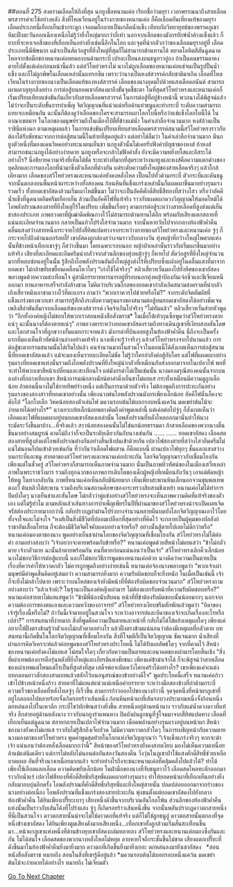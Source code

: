 ##ตอนที่ 275 สงครามเลือดให้ถึงที่สุด
นกยูงชื่อหนานเค่อ เรียกชื่อว่ามยุรา เวลาพรรณนาถึงสายเลือดพรสวรรค์จะใช้อย่างหลัง
สิ่งที่ไหลเวียนอยู่ในร่างกายของหนานเค่อ ก็คือเลือดอันเที่ยงแท้ของมยุรา เลือดประเภทนี้เยือกเย็นเข้ากระดูก เจอลมก็กลายเป็นเกล็ดน้ำแข็ง เทียบกับวิทยายุทธ์ของพรรคภูเขาหิมะฝั่งตะวันออกเฉียงเหนือไม่รู้ว่ายิ่งใหญ่มากกว่ากี่เท่า นอกจากเลือดของมังกรยักษ์น้ำค้างแข็งแล้ว ก็ยากที่จะหาเจอสิ่งของที่เยือกเย็นอย่างยิ่งเช่นนี้อีกในโลก และจุดที่น่ากลัวกว่าของเลือดมยุราอยู่ที่ เลือดประเภทนี้มีพิษมาก แม้จะเป็นสัตว์อสูรที่ยิ่งใหญ่ที่สุดก็ไม่สามารถต้านทานได้
หยาดโลหิตสีสันฉูดฉาดไหลจากข้อมือของหนานเค่อหยดลงบนด้ามกระบี่ เปรอะเปื้อนลงบนธนูยาวอู๋ถง ถ้าเป็นคนธรรมดาคงตายไปตั้งแต่เค่อก่อนหน้านี้แล้ว
แต่สวีโหย่วหรงไม่ นางไม่ถูกเลือดของหนานเค่อแช่จนเป็นรูปปั้นน้ำแข็ง และก็ไม่ถูกพิษในเลือดเหล่านั้นแทรกซึม เพราะว่านางเป็นหงส์สวรรค์กลับชาติมาเกิด เลือดที่ไหลเวียนในร่างกายของนางเป็นเลือดแท้ของหงส์สวรรค์ เลือดของนางอุดมไปด้วยแสงเดือดอนันต์ สามารถเผาผลาญทุกสิ่งอย่าง
การต่อสู้บนยอดเขาอัสดงมาถึงขั้นจุดชี้ชะตา ในที่สุดสวีโหย่วหรงและหนานเค่อก็เริ่มเปรียบเทียบแข่งขันกันเกี่ยวกับสายเลือดพรสวรรค์ ในการต่อสู้ที่อยู่ข้างหน้านี้ พวกนางได้พิสูจน์แล้ว ไม่ว่าจะเป็นระดับขั้นการบำเพ็ญ จิตวิญญาณที่แน่วแน่หรือด้านท่าธนูและท่ากระบี่ ระดับความสามารถแทบจะเหมือนกัน ฉะนั้นก็ต้องดูว่าเลือดของใครจะสามารถเผาโลกใบนี้หรือว่าแช่แข็งโลกใบนี้ได้
ในอาณาเขตมาร ในโลกของมนุษย์รวมถึงในเมืองไป๋ตี้ที่ข้างแม่น้ำ ในคำเล่าลือจำนวนมาก หงส์ล้วนเป็นราชินีแห่งนก ตามเหตุผลแล้ว ในการแข่งขันเปรียบเทียบสายเลือดพรสวรรค์สนามนี้สวีโหย่วหรงราวกับต้องได้รับชัยชนะจากการต่อสู้สนามนี้ในท้ายที่สุดอยู่แล้ว แต่อย่าได้ลืมว่า ในคำเล่าลือจำนวนมาก มีนกยูงตัวหนึ่งที่มองแดนวิหคอย่างทะนงตนเย็นชา นกยูงตัวนั้นไม่เคยรับฟังคำบัญชาของหงส์
ถ้าหงส์สามารถชนะนกยูงได้อย่างง่ายดาย นกยูงหรือจะกล้าไม่ฟังคำสั่ง ยังจะมีความหยิ่งยโสและอิสระได้อย่างไร? นี่อธิบายความจริงที่เห็นได้ชัด ระยะห่างที่มากที่สุดระหว่างนกยูงและหงส์คือความแตกต่างของบุคลิกและการมองโลกที่นำมาซึ่งตัวเลือกที่ต่างกัน แต่ระดับความยิ่งใหญ่ของสายเลือดจริงๆ แล้วใกล้เคียงมาก
เลือดของสวีโหย่วหรงและหนานเค่อยังคงหลั่งไหล เปื้อนไปทั่วด้ามกระบี่ ตัวกระบี่และคันธนู จากนั้นตกลงบนพื้นหน้าผาระหว่างทั้งสองคน ก้อนหินที่แข็งแกร่งเหล่านั้นก็แผดเผาขึ้นมาอย่างรุนแรงรวดเร็ว
ทั้งยอดเขาอัสดงล้วนเริ่มเผาไหม้ขึ้นมา ไม่ว่าจะเป็นอัคคีศักดิ์สิทธิ์สีทองที่สว่างไสว หรือว่าอัคคีน้ำแข็งที่ฉูดฉาดอึมครึมเยือกเย็น ล้วนเป็นอัคคีไฟที่แท้จริง ราวกับแผดเผาดวงวิญญาณให้มอดไหม้ได้
ไอพลังปราณสองสายที่ยิ่งใหญ่ไร้ใดเปรียบ เพิ่มขึ้นเรื่อยๆ ตามการต่อสู้ระหว่างสายเลือดที่สูงส่งแต่เย็นชาสองประเภท ภาพลวงตาที่ผู้เฒ่าดีดพิณกางไว้ไม่สามารถต้านทานได้อีก พร้อมกับเสียงแตกสลายที่แน่นละเอียดจำนวนมาก กลายเป็นแก้วโปร่งใสจำนวนมาก จากนั้นหายวับไปจากกลางท้องฟ้าค่ำคืน
คลื่นแสงสว่างสายหนึ่งกระจายไปยังสี่ทิศแปดทางจากระหว่างกายของสวีโหย่วหรงและหนานเค่อ จู่ๆ ก็กระจายไปถึงด้านนอกร้อยลี้! เขาอัสดงถูกส่องสว่างจนราวกับกลางวัน ทุ่งหญ้าที่กว้างใหญ่ไพศาลแห่งนั้นที่ข้างหน้าเทือกเขาจู่ๆ ก็สว่างขึ้นมา โดยเฉพาะรอบนอก หญ้าป่าเหล่านั้นราวกับเริ่มเผาขึ้นมาอย่างแท้จริง เสียงที่ละเอียดและอึมครึมน่ากลัวจากส่วนลึกของทุ่งหญ้าจู่ๆ ก็หายไป สัตว์อสูรที่ยิ่งใหญ่จำนวนมากที่หลบซ่อนอยู่ในนั้น รู้สึกถึงไอพลังปราณอันยิ่งใหญ่สูงส่งไร้ที่เปรียบซึ่งแฝงอยู่ในคลื่นแสงที่มาจากยอดเขา ไม่กล้าขยับเขยื้อนเคลื่อนไหวใดๆ
“เก่งใช้ได้จริงๆ” หลิวเสี่ยวหวั่นมองไปยังทิศของเขาอัสดงพลางพูดด้วยความสะเทือนใจ
คู่สามีภรรยาทหารมารอยู่ที่รอบนอกทุ่งหญ้าป้องกันเจ๋อซิ่วและชีเจียนหนีออกมา ทานอาหารเสร็จกำลังล้างชาม ไม่คิดว่าบริเวณไกลของยอดเขากำลังเกิดสนามสงครามที่น่ากลัว
เถิงเสี่ยวหมิงเอาชามวางไว้ที่ตะแกรง ถามว่า “พวกเราควรไปช่วยหรือไม่?”
จากระดับจิตสัมผัสที่แข็งแกร่งของพวกเขา สามารถรู้สึกถึงระดับความรุนแรงของสนามต่อสู้บนยอดเขาอัสดงได้อย่างชัดเจน เพลิงสีอำพันที่มาจากเลือดแท้ของหงส์สวรรค์ เจิดจ้าเกินไปจริงๆ
“ไม่ทันแล้ว” หลิวเสี่ยวหวั่นส่ายหัวพูดว่า “อีกทั้งองค์หญิงไม่ชอบให้พวกเราสอนหนังสือสังฆราช* ในเมื่อใต้เท้ากุนซือพูดว่าสวีโหย่วหรงตายแน่ๆ ฉะนั้นนางก็ต้องตายแน่ๆ”
ภาพลวงตาระหว่างยอดเขาอัสดงรวมถึงทางเดินภูเขาที่เงียบสงบสันโดษและโลกสวนโจวที่ถูกขวางกั้นแตกกระจายแล้ว มังกรดำที่บินลอยสูงในท้องฟ้าค่ำคืน นี่ถึงจะเป็นครั้งแรกที่มองเห็นทิวทัศน์ด้านล่างอย่างแท้จริง นางเพิ่งจะรู้ว่าจริงๆ แล้วสวีโหย่วหรงจากไปนานแล้ว การต่อสู้ชะตากรรมสนามนั้นได้เริ่มไปแล้ว
คนจำนวนมากในสวนโจวในตอนนี้ได้สังเกตเห็นการต่อสู้สนามนี้ที่ยอดเขาอัสดงแล้ว แม้จะมองเห็นรายละเอียดไม่ชัด ไม่รู้ว่าใครกำลังต่อสู้กับใคร แต่ไฟที่แผดเผาอย่างรุนแรงที่ยอดเขาแห่งนั้นรวมถึงไอพลังปราณที่ยิ่งใหญ่น่ากลัวที่เหมือนกับส่งออกมาจากในเปลวไฟ พอที่จะทำให้พวกเขาสีหน้าเปลี่ยนและสะเทือนใจ
แต่มังกรดำไม่เป็นเช่นนั้น นางมองดรุณีสองคนนั้นจากบนลงล่างที่กลางเทือกเขา สีหน้าอารมณ์กลางนัยน์ตาดำดิ่งเย็นชาไม่แยแส กระทั่งเหมือนมีความดูถูกเล็กน้อย ถ้าตอนนี้นางไม่ใช่กายทิพย์ร่างหนึ่ง แต่เป็นการมาด้วยตัวจริง ไม่ต้องพูดถึงการปะทะกันอย่างรุนแรงของสองสาวที่ยอดเขาอย่างนั้น เพียงนางพ่นไอพลังปราณมังกรเพียงเล็กน้อย อัคคีไฟนั่นก็คงจะดับไป
“โลกใบเล็ก วิหคน้อยสองตัวเล่นไฟ มดวนรอบต้นไม้บอกรอบหนึ่งแคว้น มดเขย่าต้นไม้จะง่ายดายได้อย่างไร*”
นางเยาะเย้ยเล็กน้อยพลางคิดถึงคำพูดเหล่านี้ แต่เค่อต่อไปจู่ๆ ก็สังเกตเห็นว่า เลือดและไฟที่แผดเผาอยู่บนยอดเขาอัสดงเหล่านั้น ไอพลังปราณที่หลั่งไหลออกมานั่นทำให้นางระมัดระวังขึ้นมาบ้าง...ที่จริงแล้ว สาวน้อยสองคนนั้นไม่ใช่นกน้อยธรรมดา ถ้าสายเลือดของพวกนางตื่นขึ้นมาอย่างสมบูรณ์ คาดไม่ถึงว่าก็จะเป็นระดับเดียวกันกับนางเช่นกัน
......
......
ยอดเขาอัสดง เลือดสดสองสายที่สูงส่งแต่ไอพลังปราณต่างกันอย่างสิ้นเชิงปนเข้าด้วยกัน เปลวไฟสองสายที่สว่างไสวอึมครึมไม่แน่ไม่นอนก็ปนเข้าด้วยเช่นกัน ที่ว่ากันว่าเลือดไฟผสาน ก็คือแบบนี้ ผ่านเปลวไฟทุกๆ ชั้นและแสงสว่างบนกระบี่และธนู สายตาของสวีโหย่วหรงและหนานเค่อปะทะกัน โลกจิตวิญญาณราวกับเชื่อมโยงกัน
เพียงแต่ในชั่วครู่ สวีโหย่วหรงก็สามารถเห็นภาพจำนวนมาก นั่นเป็นภาพทิวทัศน์ของในเมืองเสวี่ยเหล่า ภาพในพระราชวังมาร รวมถึงทุกฉากของภาพการเติบโตของเด็กผู้หญิงที่เหมือนกับวันๆ เอาแต่ตัดหญ้าให้หมู
ในทางกลับกัน ภาพที่หนานเค่อเห็นกลับมีน้อยมาก เห็นเพียงสะพานหินเล็กนอกจวนขุนพลเทพตงอวี้ ต้นหลิวใต้สะพาน รวมถึงบริเวณสถานศึกษาของกระทรวงสิบสามชิงเหย้า
หนานเค่อไม่ได้ทำการปิดบังใดๆ นางเย็นชาและสันโดษ ไม่กลัวว่าคู่แข่งอย่างสวีโหย่วหรงจะเห็นภาพความคิดที่แท้จริงของตัวเอง แต่ไม่รู้ทำไม ตามหลักแล้วเส้นทางการบำเพ็ญเพียรในปีที่ผ่านมาของสวีโหย่วหรงน่าจะเปิดเผยเจิดจรัสส่องประกายมากกว่านี้ กลับปรากฏผ่าม่านโปร่งบางจำนวนหลายผืนบดบังโลกจิตวิญญาณเอาไว้โดยทั้งจงใจและไม่จงใจ
“หงส์เป็นสิ่งมีชีวิตที่ปลอมเปลือกที่สุดอย่างที่คิดไว้ จะกลายเป็นผู้คุมของบัลลังก์ราชาอันเสื่อมโทรม ก็จะต้องมีชีวิตจิตใจคับแคบอย่างเจ้าหรือ? อย่างนั้นสู้ตายไปเลยไม่ดีกว่าหรือ”
หนานเค่อมองตาของนาง พูดอย่างเย็นชาผ่านโลกของจิตวิญญาณที่เชื่อมโยงกัน
สวีโหย่วหรงไม่ได้ต่อคำ ถามอย่างสงบว่า “เจ้าอยากจะตายพร้อมกับข้าหรือ?”
หนานเค่อพูดด้วยสีหน้าไม่แยแสว่า “ข้าไม่กลัวตาย เจ้ากลัวตาย ฉะนั้นถ้าตายพร้อมกัน คนที่ตายก่อนแน่นอนว่าเป็นเจ้า”
สวีโหย่วหรงเลิกคิ้วเล็กน้อย นางไม่ชอบวิธีการต่อสู้แบบนี้ และก็ไม่ชอบวิธีการพูดของหนานเค่อด้วย นางคิดว่าความเป็นตายเป็นเรื่องที่ควรค่าให้หวาดกลัว ไม่ควรถูกพูดถึงอย่างง่ายเช่นนี้
หนานเค่อจ้องนางพลางพูดว่า “พวกเจ้าเผ่ามนุษย์มีคำพูดสิ้นคิดอยู่เสมอว่า ความสามารถยิ่งมาก ความรับผิดชอบก็จะยิ่งหนัก ในเมื่อเป็นเช่นนี้ เจ้าก็จะยิ่งไม่กล้าไปตาย เพราะว่าบนไหล่ของเจ้ายังมีหน้าที่ที่ต้องรับผิดชอบจำนวนมาก”
สวีโหย่วหรงถามอย่างสงบว่า “แล้วเจ้าล่ะ? ในฐานะเป็นองค์หญิงเผ่ามาร ไม่ต้องแบกรับหน้าที่ความรับผิดชอบหรือ?”
หนานเค่อสายตาไม่แยแสพูดว่า “ข้ามีพี่น้องนับสิบคน หน้าที่ที่ข้าต้องรับผิดชอบนั้นน้อยมากๆ นอกจากความต้องการของตนเองและความหวังของอาจารย์”
สวีโหย่วหรงเงียบขรึมสักพักแล้วพูดว่า “บิดาของเจ้ารู้เรื่องนี้หรือไม่? ถ้าวันนี้เจ้าตายอยู่ในสวนโจว ระหว่างอาจารย์และบิดาของเจ้าจะเกิดเรื่องอะไรหรือเปล่า?”
การสนทนาที่ง่ายมาก สิ่งที่พูดคือความเป็นตายและหน้าที่ กลับไม่ได้โต้แย้งเหตุผลใดๆ เพียงแค่อยากให้ฝั่งตรงข้ามรู้ว่าตัวเองไม่กลัวตายอย่างไร แล้วฝั่งตรงข้ามแน่นอนว่าต้องมีเหตุผลที่กลัวตาย
บทสนทนานี้เกิดขึ้นในโลกจิตวิญญาณที่เชื่อมโยงกัน สิ่งที่โจมตีก็เป็นจิตวิญญาณ
ชัดเจนมาก น้ำเสียงที่ผ่านการคิดวิเคราะห์แล้วค่อยพูดของสวีโหย่วหรงประโยคนี้ ไม่ได้รับผลลัพธ์ใดๆ จากที่คาดไว้ สีหน้าของหนานเค่อยังคงไม่แยแส ไม่สนใจใดๆ เกี่ยวกับความเป็นตายและอนาคตของเผ่ามารโดยสิ้นเชิง
“สิ่งที่เผ่าเทพต้องการคือรุ่นหลังที่ยิ่งใหญ่และเกียรติแห่งชัยชนะ เพียงแค่ข้าฆ่าเจ้าได้ ก็จะพิสูจน์ว่าสายเลือดของเผ่าเทพแต่ไหนแต่ไรเป็นที่สูงส่งที่สุด เสด็จพ่อจะผิดหวังโศกเศร้าได้อย่างไร? เขาเพียงแค่จะแต่งบทกลอนยาวสักสองสามบทแล้วสลักไว้บนอนุสรณ์ของข้าอย่างดีใจ”
พูดประโยคนี้เสร็จ หนานเค่อก้าวเข้าไปข้างหน้าหนึ่งก้าว สายตาที่ไม่แยแสแน่วแน่เหนือคำบรรยาย ระหว่างมือสองข้างที่กำด้ามกระบี่ ความเร็วของเลือดที่หลั่งไหลจู่ๆ ก็เร็วขึ้น
ตามการก้าวออกไปของนางก้าวนี้ จุดจุดหนึ่งที่หน้าผาภูเขาที่อยู่ไกลออกไปหลายร้อยจั้งเกิดรอยร้าวเส้นหนึ่ง ก้อนหินหน้าผาที่เส้นรอบวงประมาณหนึ่งจั้งก้อนหนึ่งตกหล่นลงไปในเหวลึก
กระบี่ไขว้ทักษิณสว่างยิ่งขึ้น สายหนึ่งอยู่ด้านหน้านาง ราวกับแม่น้ำดวงดาวที่แท้จริง อีกสายอยู่ด้านหลังนาง ราวกับนกยูงรำแพนหาง ปิดบังฝนลูกธนูที่จู่โจมมาจากสี่ทิศแปดทาง
เลือดที่เยือกเย็นแต่ฉูดฉาด สลายกลายเป็นเปลวไฟจำนวนมาก เดือดพล่านอย่างรุนแรงอยู่บนหน้าผา สีหน้าของนางยังคงไม่แยแส ราวกับไม่รู้สึกถึงเจ็บปวด ไม่มีความหวาดกลัวใดๆ ในการเผชิญหน้ากับความตาย
นางมองตาของสวีโหย่วหรง พูดคำพูดสุดท้ายในโลกแห่งจิตวิญญาณว่า “เจ้าแข็งแกร่งจริงๆ หากจะฆ่าเจ้า แน่นอนว่าต้องหลั่งเลือดมากกว่านี้”
สีหน้าของสวีโหย่วหรงยังคงสงบเงียบ มองไม่เห็นความเหนื่อยล้าแม้แต่นิดเดียว แต่การไม่หลับไม่นอนต่อกันสองวันสองคืน วิ่งวุ่นในภูเขาป่าใช้แสงศักดิ์สิทธิ์ช่วยเหลือบาดแผล อันที่จริงนางเหนื่อยมากแล้ว
จะทำอย่างไรถึงจะชนะหนานเค่อที่คลุ้มคลั่งไปแล้วได้?
ทำได้เพียงใช้เลือดแลกเลือด
ความคิดขยับเล็กน้อย ในฝ่ามือของนางที่จับธนูยาวไว้ เลือดสดไหลทะลักออกมาราวกับน้ำแร่ เปลวไฟสีทองที่ศักดิ์สิทธิ์บริสุทธิ์แผดเผาอย่างรุนแรง ทำให้ยอดหน้าผาที่เยือกเย็นอย่างยิ่งกลับมาอบอุ่นอีกครั้ง
ไอพลังปราณที่ศักดิ์สิทธิ์บริสุทธิ์และยิ่งใหญ่สายนั้น ปลดปล่อยออกมาจากร่างของนางอย่างต่อเนื่อง
ไอพลังปราณที่แข็งแกร่งสองสายปะทะกัน พุ่งชนตั้งแต่ยอดเขาอัสดงไปยังกลางท้องฟ้าค่ำคืน
ได้ยินเพียงเปรี๊ยะเบาๆ เสียงหนึ่งดังขึ้นจากบริเวณอันไกลโพ้น ส่วนลึกของท้องฟ้าค่ำคืนแห่งนั้นเป็นราวกับเส้นโค้งที่โปร่งแสง จู่ๆ ก็เกิดรอยร้าวเส้นหนึ่งขึ้น จากนั้นพลันปรากฏดาวตกสายหนึ่ง
ที่นี่เป็นสวนโจว ดาวตกสายนั้นน่าจะไม่ใช่ดาวตกที่แท้จริง แต่ก็ไม่ใช่ลูกธนูอู๋ ดาวตกสายนั้นตกลงที่จุดหนึ่งข้างเขาอัสดง ได้ยินเพียงตูมเสียงดังมากเสียงหนึ่ง...เทือกเขาทั้งลูกล้วนเริ่มสั่นสะเทือนขึ้นมา...หน้าผาภูเขาแห่งหนึ่งที่ด้านข้างหุบเขาอัสดงถล่มทลายลง
สวีโหย่วหรงและหนานเค่อมองซึ่งกันและกัน ไม่ได้สนใจ
เลือดสดของพวกนางหลั่งไหลไม่หยุด ลายหายใจถี่กระชั้นขึ้นไม่ขาด
เสียงแตกเปรี๊ยะที่ดังขึ้นมาในท้องฟ้าค่ำคืนยิ่งมายิ่งมาก ดาวตกที่เกิดขึ้นยิ่งมายิ่งเยอะ ตกหล่นลงมายังเขาอัสดง
 
*สอนหนังสือสังฆราช หมายถึง สอนในสิ่งที่เขารู้ดีอยู่แล้ว
*มดวนรอบต้นไม้บอกรอบหนึ่งแคว้น มดเขย่าต้นไม้จะง่ายดายได้อย่างไร หมายถึง ไม่เจียมตัว


[Go To Next Chapter]( ./279.md)